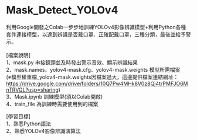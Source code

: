 # Mask_Detect_YOLOv4

利用Google開發之Colab一步步地訓練YOLOv4影像辨識模型+利用Python各種套件連接模型，以達到辨識是否戴口罩、正確配戴口罩，三種分類，最後並給予警示。<br><br>
[檔案說明]<br>
1、mask.py 串接鏡頭並及時發出警示音效、顯示辨識結果<br>
2、mask.names、yolov4-mask.cfg、yolov4-mask.weights 模型所需檔案<br>
(※模型權重檔_yolov4-mask.weights因檔案過大，這邊提供檔案連結網址：https://drive.google.com/drive/folders/10Q7Pw4MHk8V0z8Qj4trPMFJO6MnTRVQL?usp=sharing)<br>
3、Mask.ipynb 訓練模型(須以Colab開啟)<br>
4、train_file 為訓練時需要使用到的檔案

[學習目標]<br>
1、熟悉Python語法<br>
2、熟悉YOLOv4影像辨識演算法<br>

